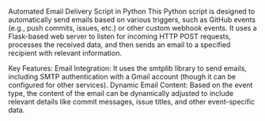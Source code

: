 Automated Email Delivery Script in Python
This Python script is designed to automatically send emails based on various triggers, such as GitHub events (e.g., push commits, issues, etc.) or other custom webhook events. It uses a Flask-based web server to listen for incoming HTTP POST requests, processes the received data, and then sends an email to a specified recipient with relevant information.

Key Features:
Email Integration: It uses the smtplib library to send emails, including SMTP authentication with a Gmail account (though it can be configured for other services).
Dynamic Email Content: Based on the event type, the content of the email can be dynamically adjusted to include relevant details like commit messages, issue titles, and other event-specific data.
